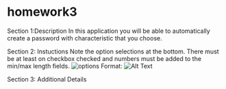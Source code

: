# homework3

Section 1:Description
In this application you will be able to automatically create a password with characteristic that you choose. 

Section 2: Instuctions
Note the option selections at the bottom. There must be at least on checkbox checked and numbers must be added to the min/max length fields. 
![options](img/img_options)
Format: ![Alt Text](url)



Section 3: Additional Details
